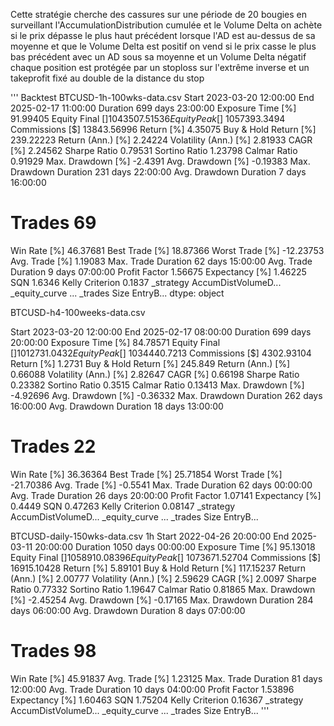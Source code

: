 Cette stratégie cherche des cassures sur une période de 20 bougies en surveillant l'AccumulationDistribution cumulée et le Volume Delta
on achète si le prix dépasse le plus haut précédent lorsque l'AD est au-dessus de sa moyenne et que le Volume Delta est positif on vend 
si le prix casse le plus bas précédent avec un AD sous sa moyenne et un Volume Delta négatif chaque position est protégée par un stoploss 
sur l'extrême inverse et un takeprofit fixé au double de la distance du stop

'''
Backtest
BTCUSD-1h-100wks-data.csv
Start                     2023-03-20 12:00:00
End                       2025-02-17 11:00:00
Duration                    699 days 23:00:00
Exposure Time [%]                    91.99405
Equity Final [$]                1043507.51536
Equity Peak [$]                  1057393.3494
Commissions [$]                   13843.56996
Return [%]                            4.35075
Buy & Hold Return [%]               239.22223
Return (Ann.) [%]                     2.24224
Volatility (Ann.) [%]                 2.81933
CAGR [%]                              2.24562
Sharpe Ratio                          0.79531
Sortino Ratio                         1.23798
Calmar Ratio                          0.91929
Max. Drawdown [%]                     -2.4391
Avg. Drawdown [%]                    -0.19383
Max. Drawdown Duration      231 days 22:00:00
Avg. Drawdown Duration        7 days 16:00:00
# Trades                                   69
Win Rate [%]                         46.37681
Best Trade [%]                       18.87366
Worst Trade [%]                     -12.23753
Avg. Trade [%]                        1.19083
Max. Trade Duration          62 days 15:00:00
Avg. Trade Duration           9 days 07:00:00
Profit Factor                         1.56675
Expectancy [%]                        1.46225
SQN                                    1.6346
Kelly Criterion                        0.1837
_strategy                 AccumDistVolumeD...
_equity_curve                             ...
_trades                       Size  EntryB...
dtype: object

BTCUSD-h4-100weeks-data.csv

Start                     2023-03-20 12:00:00
End                       2025-02-17 08:00:00
Duration                    699 days 20:00:00
Exposure Time [%]                    84.78571
Equity Final [$]                 1012731.0432
Equity Peak [$]                  1034440.7213
Commissions [$]                    4302.93104
Return [%]                             1.2731
Buy & Hold Return [%]                 245.849
Return (Ann.) [%]                     0.66088
Volatility (Ann.) [%]                 2.82647
CAGR [%]                              0.66198
Sharpe Ratio                          0.23382
Sortino Ratio                          0.3515
Calmar Ratio                          0.13413
Max. Drawdown [%]                    -4.92696
Avg. Drawdown [%]                    -0.36332
Max. Drawdown Duration      262 days 16:00:00
Avg. Drawdown Duration       18 days 13:00:00
# Trades                                   22
Win Rate [%]                         36.36364
Best Trade [%]                       25.71854
Worst Trade [%]                     -21.70386
Avg. Trade [%]                        -0.5541
Max. Trade Duration          62 days 00:00:00
Avg. Trade Duration          26 days 20:00:00
Profit Factor                         1.07141
Expectancy [%]                         0.4449
SQN                                   0.47263
Kelly Criterion                       0.08147
_strategy                 AccumDistVolumeD...
_equity_curve                             ...
_trades                       Size  EntryB...


BTCUSD-daily-150wks-data.csv 1h
Start                     2022-04-26 20:00:00
End                       2025-03-11 20:00:00
Duration                   1050 days 00:00:00
Exposure Time [%]                    95.13018
Equity Final [$]                1058910.08396
Equity Peak [$]                 1073671.52704
Commissions [$]                   16915.10428
Return [%]                            5.89101
Buy & Hold Return [%]               117.15237
Return (Ann.) [%]                     2.00777
Volatility (Ann.) [%]                 2.59629
CAGR [%]                               2.0097
Sharpe Ratio                          0.77332
Sortino Ratio                         1.19647
Calmar Ratio                          0.81865
Max. Drawdown [%]                    -2.45254
Avg. Drawdown [%]                    -0.17165
Max. Drawdown Duration      284 days 06:00:00
Avg. Drawdown Duration        8 days 07:00:00
# Trades                                   98
Win Rate [%]                         45.91837
Avg. Trade [%]                        1.23125
Max. Trade Duration          81 days 12:00:00
Avg. Trade Duration          10 days 04:00:00
Profit Factor                         1.53896
Expectancy [%]                        1.60463
SQN                                   1.75204
Kelly Criterion                       0.16367
_strategy                 AccumDistVolumeD...
_equity_curve                             ...
_trades                       Size  EntryB...
'''




